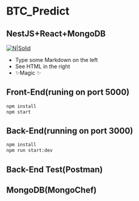 # BTC_Predict

## NestJS+React+MongoDB

[![N|Solid](Assets/)](https://nodesource.com/products/nsolid)

- Type some Markdown on the left
- See HTML in the right
- ✨Magic ✨

## Front-End(runing on port 5000)

```sh
npm install
npm start
```

## Back-End(running on port 3000)

```sh
npm install
npm run start:dev
```

## Back-End Test(Postman)

## MongoDB(MongoChef)

